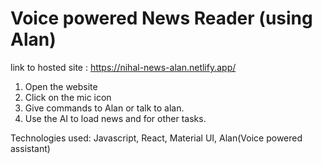 <h1> Voice powered News Reader (using Alan)</h1>



link to hosted site : https://nihal-news-alan.netlify.app/

1. Open the website 
2. Click on the mic icon
3. Give commands to Alan or talk to alan.
4. Use the AI to load news and for other tasks.

Technologies used: 
Javascript, React, Material UI, Alan(Voice powered assistant)


